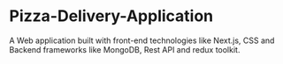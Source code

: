 # Pizza-Delivery-Application
A Web application built with front-end technologies like Next.js, CSS and Backend frameworks like MongoDB, Rest API and redux toolkit. 
